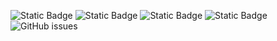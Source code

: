 ![Static Badge](https://img.shields.io/badge/blacklists-60-000000) ![Static Badge](https://img.shields.io/badge/blacklisted-2731189-cc0000) ![Static Badge](https://img.shields.io/badge/whitelisted-2242-00CC00) ![Static Badge](https://img.shields.io/badge/streaming_blacklist-28106-000000) ![GitHub issues](https://img.shields.io/github/issues/fabriziosalmi/blacklists)
